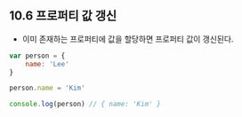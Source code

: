 ## 10.6 프로퍼티 값 갱신

- 이미 존재하는 프로퍼티에 값을 할당하면 프로퍼티 값이 갱신된다.

```js
var person = {
    name: 'Lee'
}

person.name = 'Kim'

console.log(person) // { name: 'Kim' }
```